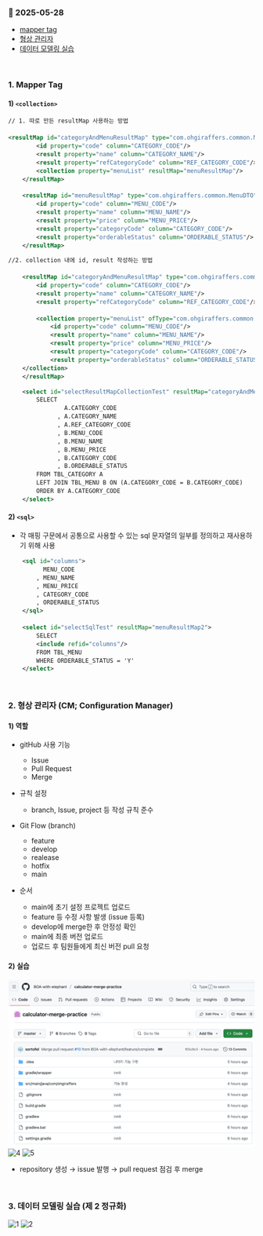 ### :link: 2025-05-28
- [mapper tag](#1-mapper-tag)
- [형상 관리자](#2-형상-관리자-cm-configuration-manager)
- [데이터 모델링 실습](#3-데이터-모델링-실습-제-2-정규화)
 
&nbsp;
### 1. Mapper Tag
#### 1) `<collection>`
```xml
// 1. 따로 만든 resultMap 사용하는 방법

<resultMap id="categoryAndMenuResultMap" type="com.ohgiraffers.common.MenuAndCategoryDTO">
        <id property="code" column="CATEGORY_CODE"/>
        <result property="name" column="CATEGORY_NAME"/>
        <result property="refCategoryCode" column="REF_CATEGORY_CODE"/>
        <collection property="menuList" resultMap="menuResultMap"/>
    </resultMap>

    <resultMap id="menuResultMap" type="com.ohgiraffers.common.MenuDTO">
        <id property="code" column="MENU_CODE"/>
        <result property="name" column="MENU_NAME"/>
        <result property="price" column="MENU_PRICE"/>
        <result property="categoryCode" column="CATEGORY_CODE"/>
        <result property="orderableStatus" column="ORDERABLE_STATUS"/>
    </resultMap>
```
```xml
//2. collection 내에 id, result 작성하는 방법

    <resultMap id="categoryAndMenuResultMap" type="com.ohgiraffers.common.CategoryAndMenuDTO">
        <id property="code" column="CATEGORY_CODE"/>
        <result property="name" column="CATEGORY_NAME"/>
        <result property="refCategoryCode" column="REF_CATEGORY_CODE"/>

        <collection property="menuList" ofType="com.ohgiraffers.common.MenuDTO">
            <id property="code" column="MENU_CODE"/>
            <result property="name" column="MENU_NAME"/>
            <result property="price" column="MENU_PRICE"/>
            <result property="categoryCode" column="CATEGORY_CODE"/>
            <result property="orderableStatus" column="ORDERABLE_STATUS"/>
    </collection>
    </resultMap>
```
```xml
    <select id="selectResultMapCollectionTest" resultMap="categoryAndMenuResultMap">
        SELECT
                A.CATEGORY_CODE
              , A.CATEGORY_NAME
              , A.REF_CATEGORY_CODE
              , B.MENU_CODE
              , B.MENU_NAME
              , B.MENU_PRICE
              , B.CATEGORY_CODE
              , B.ORDERABLE_STATUS
        FROM TBL_CATEGORY A
        LEFT JOIN TBL_MENU B ON (A.CATEGORY_CODE = B.CATEGORY_CODE)
        ORDER BY A.CATEGORY_CODE
    </select>
```
#### 2) `<sql>`
- 각 매핑 구문에서 공통으로 사용할 수 있는 sql 문자열의 일부를 정의하고 재사용하기 위해 사용
```xml
    <sql id="columns">
          MENU_CODE
        , MENU_NAME
        , MENU_PRICE
        , CATEGORY_CODE
        , ORDERABLE_STATUS
    </sql>

    <select id="selectSqlTest" resultMap="menuResultMap2">
        SELECT
        <include refid="columns"/>
        FROM TBL_MENU
        WHERE ORDERABLE_STATUS = 'Y'
    </select>
```
&nbsp;
### 2. 형상 관리자 (CM; Configuration Manager)
#### 1) 역할
- gitHub 사용 기능
  - Issue
  - Pull Request
  - Merge

- 규칙 설정
  - branch, Issue, project 등 작성 규칙 준수

- Git Flow (branch)
  - feature
  - develop
  - realease
  - hotfix
  - main

- 순서
  - main에 초기 설정 프로젝트 업로드
  - feature 등 수정 사항 발생 (issue 등록)
  - develop에 merge한 후 안정성 확인
  - main에 최종 버전 업로드
  - 업로드 후 팀원들에게 최신 버전 pull 요청
#### 2) 실습
![3](img/20250528(3).png)
![4](img/20250528(4))
![5](img/20250528(5))
- repository 생성 → issue 발행 → pull request 점검 후 merge

&nbsp;
### 3. 데이터 모델링 실습 (제 2 정규화)
![1](img/20250528(1))
![2](img/20250528(2))


